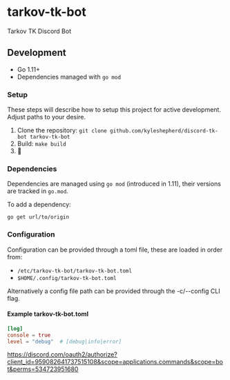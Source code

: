 # tarkov-tk-bot

Tarkov TK Discord Bot

## Development

- Go 1.11+
- Dependencies managed with `go mod`

### Setup

These steps will describe how to setup this project for active development. Adjust paths to your desire.

1. Clone the repository: `git clone github.com/kyleshepherd/discord-tk-bot tarkov-tk-bot`
2. Build: `make build`
3. 🍻

### Dependencies

Dependencies are managed using `go mod` (introduced in 1.11), their versions
are tracked in `go.mod`.

To add a dependency:

```
go get url/to/origin
```

### Configuration

Configuration can be provided through a toml file, these are loaded
in order from:

- `/etc/tarkov-tk-bot/tarkov-tk-bot.toml`
- `$HOME/.config/tarkov-tk-bot.toml`

Alternatively a config file path can be provided through the
-c/--config CLI flag.

#### Example tarkov-tk-bot.toml

```toml
[log]
console = true
level = "debug"  # [debug|info|error]
```

https://discord.com/oauth2/authorize?client_id=959082641737515108&scope=applications.commands&scope=bot&perms=534723951680
